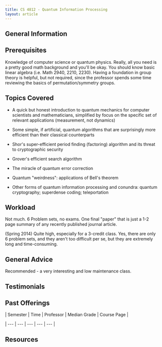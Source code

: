 ```yaml
---
title: CS 4812 - Quantum Information Processing
layout: article
---
```




## General Information



## Prerequisites

Knowledge of computer science or quantum physics. Really, all you need is a pretty good math background and you'll be okay. You should know basic linear algebra (i.e. Math 2940, 2210, 2230). Having a foundation in group theory is helpful, but not required, since the professor spends some time reviewing the basics of permutation/symmetry groups.



## Topics Covered

 - A quick but honest introduction to quantum mechanics for computer scientists and mathematicians, simplified by focus on the specific set of relevant applications (measurement, not dynamics)

 - Some simple, if artificial, quantum algorithms that are surprisingly more efficient than their classical counterparts

 - Shor's super-efficient period finding (factoring) algorithm and its threat to cryptographic security

 - Grover's efficient search algorithm

 - The miracle of quantum error correction

 - Quantum "weirdness": applications of Bell's theorem

 - Other forms of quantum information processing and conundra: quantum cryptography; superdense coding; teleportation



## Workload

Not much. 6 Problem sets, no exams. One final "paper" that is just a 1-2 page summary of any recently published journal article.



(Spring 2014) Quite high, especially for a 3-credit class. Yes, there are only 6 problem sets, and they aren't too difficult per se, but they are extremely long and time-consuming.



## General Advice

Recommended - a very interesting and low maintenance class.



## Testimonials



## Past Offerings

| Semester | Time | Professor | Median Grade | Course Page |

| --- | --- | --- | --- | --- |



## Resources 
